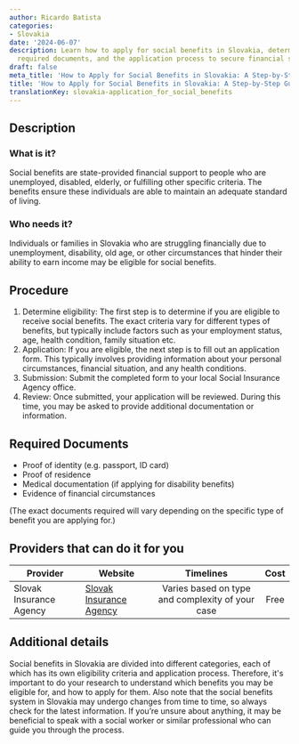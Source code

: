 ```yaml
---
author: Ricardo Batista
categories:
- Slovakia
date: '2024-06-07'
description: Learn how to apply for social benefits in Slovakia, determine eligibility,
  required documents, and the application process to secure financial support.
draft: false
meta_title: 'How to Apply for Social Benefits in Slovakia: A Step-by-Step Guide'
title: 'How to Apply for Social Benefits in Slovakia: A Step-by-Step Guide'
translationKey: slovakia-application_for_social_benefits
---
```



## Description
### What is it?
Social benefits are state-provided financial support to people who are unemployed, disabled, elderly, or fulfilling other specific criteria. The benefits ensure these individuals are able to maintain an adequate standard of living.

### Who needs it?
Individuals or families in Slovakia who are struggling financially due to unemployment, disability, old age, or other circumstances that hinder their ability to earn income may be eligible for social benefits.

## Procedure
1. Determine eligibility: The first step is to determine if you are eligible to receive social benefits. The exact criteria vary for different types of benefits, but typically include factors such as your employment status, age, health condition, family situation etc.
2. Application: If you are eligible, the next step is to fill out an application form. This typically involves providing information about your personal circumstances, financial situation, and any health conditions.
3. Submission: Submit the completed form to your local Social Insurance Agency office.
4. Review: Once submitted, your application will be reviewed. During this time, you may be asked to provide additional documentation or information.

## Required Documents
- Proof of identity (e.g. passport, ID card)
- Proof of residence
- Medical documentation (if applying for disability benefits)
- Evidence of financial circumstances

(The exact documents required will vary depending on the specific type of benefit you are applying for.)

## Providers that can do it for you

| Provider        |     Website                  |     Timelines    |       Cost      |
| --------------- | ---------------              |  :-------------: | :-------------: |
| Slovak Insurance Agency      |  [Slovak Insurance Agency](https://www.socpoist.sk/)       |      Varies based on type and complexity of your case |        Free       |

## Additional details
Social benefits in Slovakia are divided into different categories, each of which has its own eligibility criteria and application process. Therefore, it's important to do your research to understand which benefits you may be eligible for, and how to apply for them. Also note that the social benefits system in Slovakia may undergo changes from time to time, so always check for the latest information. If you’re unsure about anything, it may be beneficial to speak with a social worker or similar professional who can guide you through the process.
